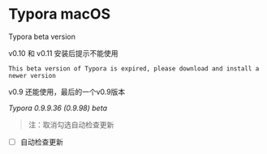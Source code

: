 # Typora macOS

Typora beta version

v0.10 和 v0.11 安装后提示不能使用

`This beta version of Typora is expired, please download and install a newer version`

v0.9 还能使用，最后的一个v0.9版本

*Typora 0.9.9.36 (0.9.98) beta*

>注：取消勾选自动检查更新
- [ ] 自动检查更新

